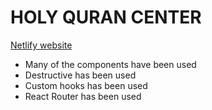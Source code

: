 # HOLY QURAN CENTER
[Netlify website](https://elegant-klepon-dbfbaa.netlify.app/)

* Many of the components have been used
* Destructive has been used
* Custom hooks  has been used
* React Router has been used 